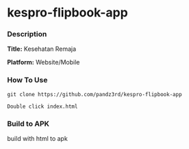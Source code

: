 # kespro-flipbook-app

### Description
**Title:** Kesehatan Remaja 

**Platform:** Website/Mobile

### **How To Use**
```
git clone https://github.com/pandz3rd/kespro-flipbook-app
```
```
Double click index.html
```
### **Build to APK**
build with html to apk
